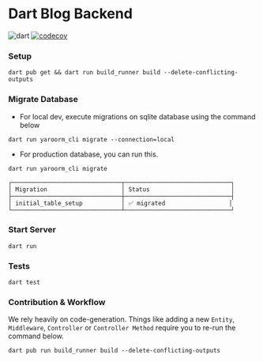 # Dart Blog Backend

![dart](https://github.com/codekeyz/yaroo-example/actions/workflows/test.yml/badge.svg) </a> [![codecov](https://codecov.io/gh/codekeyz/yaroo-example/graph/badge.svg?token=Q3YPK3LRLR)](https://codecov.io/gh/codekeyz/yaroo-example)

### Setup

```shell
dart pub get && dart run build_runner build --delete-conflicting-outputs
```

### Migrate Database

- For local dev, execute migrations on sqlite database using the command below

```shell
dart run yaroorm_cli migrate --connection=local
```

- For production database, you can run this.

```shell
dart run yaroorm_cli migrate
```

```shell
┌───────────────────────────────┬──────────────────────────────┐
│ Migration                     │ Status                       │
├───────────────────────────────┼──────────────────────────────┤
│ initial_table_setup           │ ✅ migrated                  │
└───────────────────────────────┴──────────────────────────────┘
```

### Start Server

```shell
dart run
```

### Tests

```shell
dart test
```

### Contribution & Workflow

We rely heavily on code-generation. Things like adding a new `Entity`, `Middleware`, `Controller` or `Controller Method`
require you to re-run the command below.

```shell
dart pub run build_runner build --delete-conflicting-outputs
```
